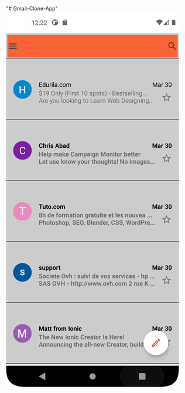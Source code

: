 "# Gmail-Clone-App" 
![App Screenshot](https://github.com/NguyenHieu201/Gmail-Clone-App/blob/main/AppScreenshot.png)
